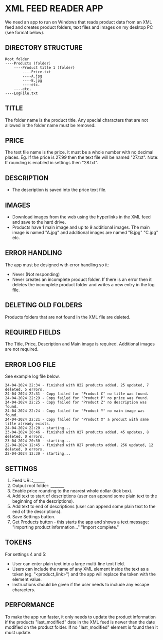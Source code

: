 # XML FEED READER APP

We need an app to run on Windows that reads product data from an XML feed and creates product folders, text files and images on my desktop PC (see format below). 


## DIRECTORY STRUCTURE

```
Root folder
----Products (folder)
    ----Product title 1 (folder)
        ----Price.txt
        ----A.jpg 
        ----B.jpg
        ----etc.
    ----etc.
----LogFile.txt
```

## TITLE

The folder name is the product title. Any special characters that are not allowed in the folder name must be removed.


## PRICE

The text file name is the price. It must be a whole number with no decimal places. Eg. If the price is 27.99 then the text file will be named "27.txt". Note: If rounding is enabled in settings then "28.txt".


## DESCRIPTION

- The description is saved into the price text file.


## IMAGES

- Download images from the web using the hyperlinks in the XML feed and save to the hard drive.
- Products have 1 main image and up to 9 additional images. The main image is named "A.jpg" and additional images are named "B.jpg" "C.jpg" etc.


## ERROR HANDLING

The app must be designed with error handling so it:
- Never (Not responding)
- Never creates an incomplete product folder. If there is an error then it deletes the incomplete product folder and writes a new entry in the log file.


## DELETING OLD FOLDERS

Products folders that are not found in the XML file are deleted.


## REQUIRED FIELDS

The Title, Price, Description and Main image is required. Additional images are not required.


## ERROR LOG FILE

See example log file below.

```
24-04-2024 22:34 - finished with 822 products added, 25 updated, 7 deleted, 5 errors.
24-04-2024 22:31 - Copy failed for "Product C" no title was found.
24-04-2024 22:29 - Copy failed for "Product P" no price was found.
24-04-2024 22:25 - Copy failed for "Product Z" no description was found.
24-04-2024 22:24 - Copy failed for "Product Y" no main image was found.
24-04-2024 22:21 - Copy failed for "Product X" a product with same title already exists.
24-04-2024 22:20 - starting...
23-04-2024 20:46 - finished with 827 products added, 45 updates, 8 deleted, 0 errors.
23-04-2024 20:30 - starting...
22-04-2024 12:45 - finished with 827 products added, 256 updated, 12 deleted, 0 errors.
22-04-2024 12:30 - starting...
```

## SETTINGS

1. Feed URL:______
2. Output root folder: _______
3. Enable price rounding to the nearest whole dollar (tick box).
4. Add text to start of descriptions (user can append some plain text to the beginning of the descriptions).
5. Add text to end of descriptions (user can append some plain text to the end of the descriptions).
6. Save Settings button.
7. Get Products button - this starts the app and shows a text message: 
"Importing product information..."
"Import complete."


## TOKENS

For settings 4 and 5:
- User can enter plain text into a large multi-line text field.
- Users can include the name of any XML element inside the text as a token (eg. "<product_link>") and the app will replace the token with the element value.
- Instructions should be given if the user needs to include any escape characters.


## PERFORMANCE

To make the app run faster, it only needs to update the product information if the products "last_modified" date in the XML feed is newer than the date modified on the product folder. If no "last_modified" element is found then it must update.
